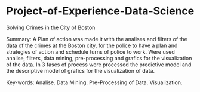 # Project-of-Experience-Data-Science
Solving Crimes in the City of Boston

Summary: A Plan of action was made it with the analises and filters of the data of the crimes at the Boston city, for the police to have a plan and strategies of action and schedule turns of police to work. Were used analise, filters, data mining, pre-processing and grafics for the visualization of the data. In 3 fases of process were processed the predictive model and the descriptive model of grafics for the visualization of data.

Key-words: Analise. Data Mining. Pre-Processing of Data. Visualization.

